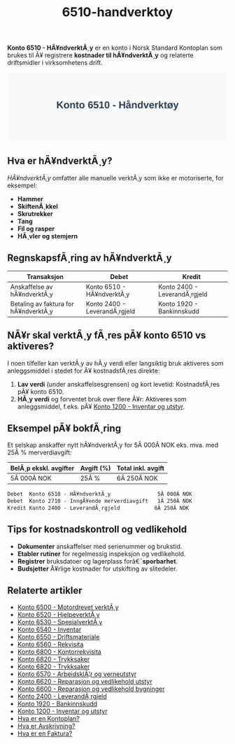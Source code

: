 ﻿---
title: "6510-handverktoy"
meta_title: "6510-handverktoy"
meta_description: "**Konto 6510 - HÃ¥ndverktÃ¸y** er en konto i Norsk Standard Kontoplan som brukes til Ã¥ registrere **kostnader til hÃ¥ndverktÃ¸y** og relaterte driftsmidler i v..."
slug: 6510-handverktoy
type: blog
layout: pages/single
---

**Konto 6510 - HÃ¥ndverktÃ¸y** er en konto i Norsk Standard Kontoplan som brukes til Ã¥ registrere **kostnader til hÃ¥ndverktÃ¸y** og relaterte driftsmidler i virksomhetens drift.

![Illustrasjon av konto 6510 hÃ¥ndverktÃ¸y](6510-handverktoy-image.svg)

## Hva er hÃ¥ndverktÃ¸y?

*HÃ¥ndverktÃ¸y* omfatter alle manuelle verktÃ¸y som ikke er motoriserte, for eksempel:

* **Hammer**
* **SkiftenÃ¸kkel**
* **Skrutrekker**
* **Tang**
* **Fil og rasper**
* **HÃ¸vler og stemjern**

## RegnskapsfÃ¸ring av hÃ¥ndverktÃ¸y

| Transaksjon                            | Debet                        | Kredit                       |
|----------------------------------------|------------------------------|------------------------------|
| Anskaffelse av hÃ¥ndverktÃ¸y             | Konto 6510 - HÃ¥ndverktÃ¸y     | Konto 2400 - LeverandÃ¸rgjeld |
| Betaling av faktura for hÃ¥ndverktÃ¸y    | Konto 2400 - LeverandÃ¸rgjeld | Konto 1920 - Bankinnskudd    |

## NÃ¥r skal verktÃ¸y fÃ¸res pÃ¥ konto 6510 vs aktiveres?

I noen tilfeller kan verktÃ¸y av hÃ¸y verdi eller langsiktig bruk aktiveres som anleggsmiddel i stedet for Ã¥ kostnadsfÃ¸res direkte:

1. **Lav verdi** (under anskaffelsesgrensen) og kort levetid: KostnadsfÃ¸res pÃ¥ konto 6510.
2. **HÃ¸y verdi** og forventet bruk over flere Ã¥r: Aktiveres som anleggsmiddel, f.eks. pÃ¥ [Konto 1200 - Inventar og utstyr](/blogs/kontoplan/1200-inventar-og-utstyr "Konto 1200 - Inventar og utstyr").

## Eksempel pÃ¥ bokfÃ¸ring

Et selskap anskaffer nytt hÃ¥ndverktÃ¸y for 5Â 000Â NOK eks. mva. med 25Â % merverdiavgift:

| BelÃ¸p ekskl. avgifter | Avgift (%) | Total inkl. avgift |
|-----------------------|------------|--------------------|
| 5Â 000Â NOK             | 25Â %       | 6Â 250Â NOK          |

```text
Debet  Konto 6510 - HÃ¥ndverktÃ¸y               5Â 000Â NOK
Debet  Konto 2710 - InngÃ¥ende merverdiavgift   1Â 250Â NOK
Kredit Konto 2400 - LeverandÃ¸rgjeld           6Â 250Â NOK
```

## Tips for kostnadskontroll og vedlikehold

* **Dokumenter** anskaffelser med serienummer og brukstid.
* **Etabler rutiner** for regelmessig inspeksjon og vedlikehold.
* **Registrer** bruksdatoer og lagerplass forâ€¯**sporbarhet**.
* **Budsjetter** Ã¥rlige kostnader for utskifting av slitedeler.

## Relaterte artikler

* [Konto 6500 - Motordrevet verktÃ¸y](/blogs/kontoplan/6500-motordrevet-verktoy "Konto 6500 - Motordrevet verktÃ¸y")
* [Konto 6520 - HjelpeverktÃ¸y](/blogs/kontoplan/6520-hjelpeverktoy "Konto 6520 - HjelpeverktÃ¸y")
* [Konto 6530 - SpesialverktÃ¸y](/blogs/kontoplan/6530-spesialverktoy "Konto 6530 - SpesialverktÃ¸y")
* [Konto 6540 - Inventar](/blogs/kontoplan/6540-inventar "Konto 6540 - Inventar")
* [Konto 6550 - Driftsmateriale](/blogs/kontoplan/6550-driftsmateriale "Konto 6550 - Driftsmateriale")
* [Konto 6560 - Rekvisita](/blogs/kontoplan/6560-rekvisita "Konto 6560 - Rekvisita")
* [Konto 6800 - Kontorrekvisita](/blogs/kontoplan/6800-kontorrekvisita "Konto 6800 - Kontorrekvisita")
* [Konto 6820 - Trykksaker](/blogs/kontoplan/6820-trykksaker "Konto 6820 - Trykksaker")
* [Konto 6820 - Trykksaker](/blogs/kontoplan/6820-trykksaker "Konto 6820 - Trykksaker")
* [Konto 6570 - ArbeidsklÃ¦r og verneutstyr](/blogs/kontoplan/6570-arbeidsklaer-og-verneutstyr "Konto 6570 - ArbeidsklÃ¦r og verneutstyr")
* [Konto 6620 - Reparasjon og vedlikehold utstyr](/blogs/kontoplan/6620-reparasjon-og-vedlikehold-utstyr "Konto 6620 - Reparasjon og vedlikehold utstyr")
* [Konto 6600 - Reparasjon og vedlikehold bygninger](/blogs/kontoplan/6600-reparasjon-og-vedlikehold-bygninger "Konto 6600 - Reparasjon og vedlikehold bygninger")
* [Konto 2400 - LeverandÃ¸rgjeld](/blogs/kontoplan/2400-leverandorgjeld "Konto 2400 - LeverandÃ¸rgjeld")
* [Konto 1920 - Bankinnskudd](/blogs/kontoplan/1920-bankinnskudd "Konto 1920 - Bankinnskudd")
* [Konto 1200 - Inventar og utstyr](/blogs/kontoplan/1200-inventar-og-utstyr "Konto 1200 - Inventar og utstyr")
* [Hva er en Kontoplan?](/blogs/regnskap/hva-er-kontoplan "Hva er en Kontoplan? Komplett Guide til Kontoplaner i Norsk Regnskap")
* [Hva er Avskrivning?](/blogs/regnskap/hva-er-avskrivning "Hva er Avskrivning i Regnskap? Metoder, Beregning og Praktiske Eksempler")
* [Hva er en Faktura?](/blogs/regnskap/hva-er-en-faktura "Hva er en Faktura? En Guide til Norske Fakturakrav")
